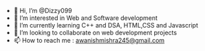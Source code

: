 - 👋 Hi, I’m @Dizzy099
- 👀 I’m interested in Web and Software development
- 🌱 I’m currently learning C++ and DSA, HTML,CSS and Javascript
- 💞️ I’m looking to collaborate on web development projects
- 📫 How to reach me : awanishmishra245@gmail.com

<!---
Dizzy099/Dizzy099 is a ✨ special ✨ repository because its `README.md` (this file) appears on your GitHub profile.
You can click the Preview link to take a look at your changes.
--->
